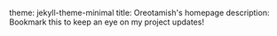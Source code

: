 theme: jekyll-theme-minimal
title: Oreotamish's homepage
description: Bookmark this to keep an eye on my project updates!
